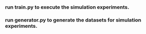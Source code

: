 ### run train.py to execute the simulation experiments.
### run generator.py to generate the datasets for simulation experiments.
